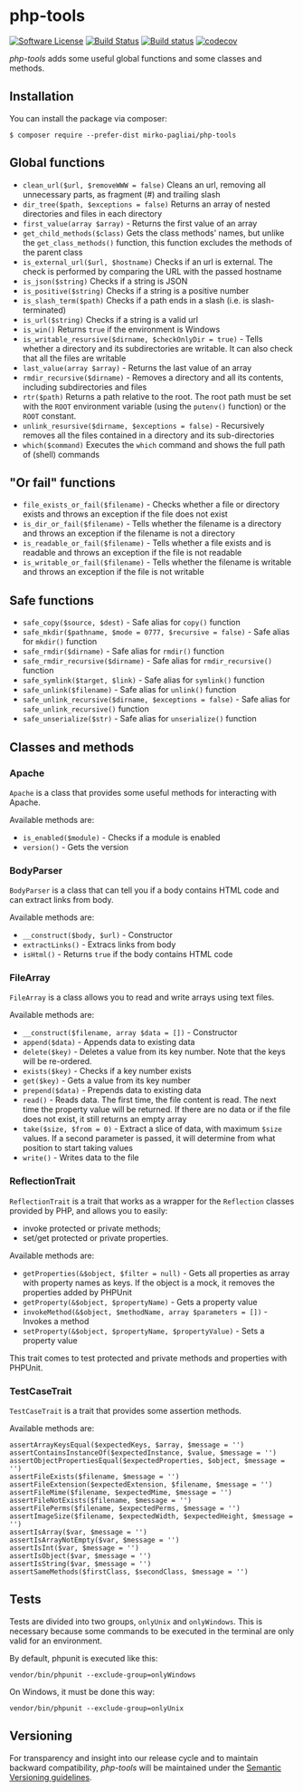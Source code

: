# php-tools

[![Software License](https://img.shields.io/badge/license-MIT-brightgreen.svg?style=flat-square)](LICENSE.txt)
[![Build Status](https://api.travis-ci.org/mirko-pagliai/php-tools.svg?branch=master)](https://travis-ci.org/mirko-pagliai/php-tools)
[![Build status](https://ci.appveyor.com/api/projects/status/dexhrwff7w814wt3?svg=true)](https://ci.appveyor.com/project/mirko-pagliai/php-tools)
[![codecov](https://codecov.io/gh/mirko-pagliai/php-tools/branch/master/graph/badge.svg)](https://codecov.io/gh/mirko-pagliai/php-tools)

*php-tools* adds some useful global functions and some classes and methods.

## Installation
You can install the package via composer:

    $ composer require --prefer-dist mirko-pagliai/php-tools

## Global functions
- `clean_url($url, $removeWWW = false)` Cleans an url, removing all unnecessary parts, as fragment (#) and trailing slash
- `dir_tree($path, $exceptions = false)` Returns an array of nested directories and files in each directory
- `first_value(array $array)` - Returns the first value of an array
- `get_child_methods($class)` Gets the class methods' names, but unlike the `get_class_methods()` function, this function excludes the methods of the parent class
- `is_external_url($url, $hostname)` Checks if an url is external. The check is performed by comparing the URL with the passed hostname
- `is_json($string)` Checks if a string is JSON
- `is_positive($string)` Checks if a string is a positive number
- `is_slash_term($path)` Checks if a path ends in a slash (i.e. is slash-terminated)
- `is_url($string)` Checks if a string is a valid url
- `is_win()` Returns `true` if the environment is Windows
- `is_writable_resursive($dirname, $checkOnlyDir = true)` - Tells whether a directory and its subdirectories are writable. It can also check that all the files are writable
- `last_value(array $array)` - Returns the last value of an array
- `rmdir_recursive($dirname)` - Removes a directory and all its contents, including subdirectories and files
- `rtr($path)` Returns a path relative to the root. The root path must be set with the `ROOT` environment variable  (using the `putenv()` function) or the `ROOT` constant.
- `unlink_resursive($dirname, $exceptions = false)` - Recursively removes all the files contained in a directory and its sub-directories
- `which($command)` Executes the `which` command and shows the full path of (shell) commands

## "Or fail" functions
- `file_exists_or_fail($filename)` - Checks whether a file or directory exists and throws an exception if the file does not exist
- `is_dir_or_fail($filename)` - Tells whether the filename is a directory and throws an exception if the filename is not a directory
- `is_readable_or_fail($filename)` - Tells whether a file exists and is readable and throws an exception if the file is not readable
- `is_writable_or_fail($filename)` - Tells whether the filename is writable and throws an exception if the file is not writable

## Safe functions
- `safe_copy($source, $dest)` - Safe alias for `copy()` function
- `safe_mkdir($pathname, $mode = 0777, $recursive = false)` - Safe alias for `mkdir()` function
- `safe_rmdir($dirname)` - Safe alias for `rmdir()` function
- `safe_rmdir_recursive($dirname)` - Safe alias for `rmdir_recursive()` function
- `safe_symlink($target, $link)` - Safe alias for `symlink()` function
- `safe_unlink($filename)` - Safe alias for `unlink()` function
- `safe_unlink_recursive($dirname, $exceptions = false)` - Safe alias for `safe_unlink_recursive()` function
- `safe_unserialize($str)` - Safe alias for `unserialize()` function

## Classes and methods
### Apache
`Apache` is a class that provides some useful methods for interacting with Apache.

Available methods are:
- `is_enabled($module)` - Checks if a module is enabled
- `version()` - Gets the version

### BodyParser
`BodyParser` is a class that can tell you if a body contains HTML code and can
    extract links from body.

Available methods are:
- `__construct($body, $url)` - Constructor
- `extractLinks()` - Extracs links from body
- `isHtml()` - Returns `true` if the body contains HTML code

### FileArray
`FileArray` is a class allows you to read and write arrays using text files.

Available methods are:
- `__construct($filename, array $data = [])` - Constructor
- `append($data)` - Appends data to existing data
- `delete($key)` - Deletes a value from its key number. Note that the keys will
    be re-ordered.
- `exists($key)` - Checks if a key number exists
- `get($key)` - Gets a value from its key number
- `prepend($data)` - Prepends data to existing data
- `read()` - Reads data. The first time, the file content is read. The next time
    the property value will be returned. If there are no data or if the file
    does not exist, it still returns an empty array
- `take($size, $from = 0)` - Extract a slice of data, with maximum `$size` values.
        If a second parameter is passed, it will determine from what position to
        start taking values
- `write()` - Writes data to the file

### ReflectionTrait
`ReflectionTrait` is a trait that works as a wrapper for the `Reflection` classes provided by PHP, and allows you to easily:
- invoke protected or private methods;
- set/get protected or private properties.

Available methods are:
- `getProperties(&$object, $filter = null)` - Gets all properties as array with property names as keys. If the object is a mock, it removes the properties added by PHPUnit
- `getProperty(&$object, $propertyName)` - Gets a property value
- `invokeMethod(&$object, $methodName, array $parameters = [])` - Invokes a method
- `setProperty(&$object, $propertyName, $propertyValue)` - Sets a property value
    
This trait comes to test protected and private methods and properties with
PHPUnit.

### TestCaseTrait
`TestCaseTrait` is a trait that provides some assertion methods.

Available methods are:

    assertArrayKeysEqual($expectedKeys, $array, $message = '')
    assertContainsInstanceOf($expectedInstance, $value, $message = '')
    assertObjectPropertiesEqual($expectedProperties, $object, $message = '')
    assertFileExists($filename, $message = '')
    assertFileExtension($expectedExtension, $filename, $message = '')
    assertFileMime($filename, $expectedMime, $message = '')
    assertFileNotExists($filename, $message = '')
    assertFilePerms($filename, $expectedPerms, $message = '')
    assertImageSize($filename, $expectedWidth, $expectedHeight, $message = '')
    assertIsArray($var, $message = '')
    assertIsArrayNotEmpty($var, $message = '')
    assertIsInt($var, $message = '')
    assertIsObject($var, $message = '')
    assertIsString($var, $message = '')
    assertSameMethods($firstClass, $secondClass, $message = '')

## Tests
Tests are divided into two groups, `onlyUnix` and `onlyWindows`. This is
necessary because some commands to be executed in the terminal are only valid
for an environment.

By default, phpunit is executed like this:

    vendor/bin/phpunit --exclude-group=onlyWindows

On Windows, it must be done this way:

    vendor/bin/phpunit --exclude-group=onlyUnix

## Versioning
For transparency and insight into our release cycle and to maintain backward 
compatibility, *php-tools* will be maintained under the 
[Semantic Versioning guidelines](http://semver.org).

